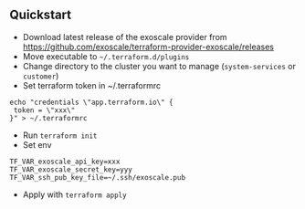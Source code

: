 ## Quickstart


* Download latest release of the exoscale provider from
<https://github.com/exoscale/terraform-provider-exoscale/releases>
* Move executable to `~/.terraform.d/plugins`
* Change directory to the cluster you want to manage (`system-services` or
`customer`)
* Set terraform token in ~/.terraformrc 
```
echo "credentials \"app.terraform.io\" {
 token = \"xxx\"
}" > ~/.terraformrc
```
* Run `terraform init`
* Set env
```
TF_VAR_exoscale_api_key=xxx
TF_VAR_exoscale_secret_key=yyy
TF_VAR_ssh_pub_key_file=~/.ssh/exoscale.pub
```
* Apply with `terraform apply`
